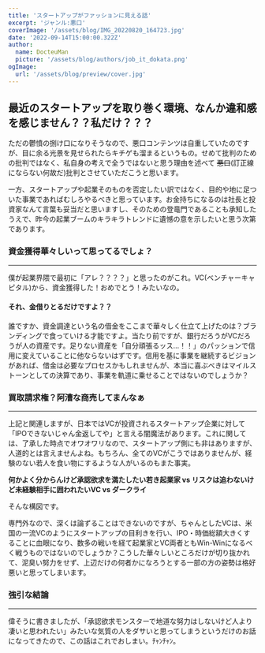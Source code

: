 ```yaml
---
title: 'スタートアップがファッションに見える話'
excerpt: 'ジャンル:悪口'
coverImage: '/assets/blog/IMG_20220820_164723.jpg'
date: '2022-09-14T15:00:00.322Z'
author:
  name: DocteuMan
  picture: '/assets/blog/authors/job_it_dokata.png'
ogImage:
  url: '/assets/blog/preview/cover.jpg'
---
```


## 最近のスタートアップを取り巻く環境、なんか違和感を感じません？？私だけ？？？

ただの鬱憤の捌け口になりそうなので、悪口コンテンツは自重していたのですが、目に余る光景を見せられたらキチゲも溜まるというもの。せめて批判のための批判ではなく、私自身の考えで全うではないと思う理由を述べて ~~悪口~~(訂正線にならない何故だ)批判とさせていただこうと思います。

一方、スタートアップや起業そのものを否定したい訳ではなく、目的や地に足ついた事業であればむしろやるべきと思っています。お金持ちになるのは社長と投資家なんて言葉も妥当だと思いますし、そのための登竜門であることも承知したうえで、昨今の起業ブームのキラキラトレンドに遺憾の意を示したいと思う次第であります。

### 資金獲得華々しいって思ってるでしょ？
---

僕が起業界隈で最初に「アレ？？？？」と思ったのがこれ。VC(ベンチャーキャピタル)から、資金獲得した！おめでとう！みたいなの。

#### **それ、金借りとるだけですよ？？**

誰ですか、資金調達という名の借金をここまで華々しく仕立て上げたのは？ブランディングで食っていける才能ですよ。当たり前ですが、銀行だろうがVCだろうが人の資産です。足りない資産を「自分頑張るッス…！！」のパッションで信用に変えていることに他ならないはずです。信用を基に事業を継続するビジョンがあれば、借金は必要なプロセスかもしれませんが、本当に喜ぶべきはマイルストーンとしての決算であり、事業を軌道に乗せることではないのでしょうか？

### 買取請求権？阿漕な商売してまんなぁ
---
上記と関連しますが、日本ではVCが投資されるスタートアップ企業に対して「IPOできないじゃん金返してや」と言える闇魔法があります。これに関しては、了承した時点でオワオワリなので、スタートアップ側にも非はありますが、人道的とは言えませんよね。もちろん、全てのVCがこうではありませんが、経験のない若人を食い物にするような人がいるのもまた事実。


**何かよく分からんけど承認欲求を満たしたい若き起業家 vs リスクは追わないけど未経験相手に囲われたいVC vs ダークライ**

そんな構図です。

専門外なので、深くは論ずることはできないのですが、ちゃんとしたVCは、米国の一流VCのようにスタートアップの目利きを行い、IPO・時価総額大きくすることに血眼になり、数多の戦いを経て起業家とVC両者ともWin-Winになるべく戦うものではないのでしょうか？こうした華々しいところだけが切り抜かれて、泥臭い努力をせず、上辺だけの何者かになろうとする一部の方の姿勢は格好悪いと思ってしまいます。

### 強引な結論
---
偉そうに書きましたが、「承認欲求モンスターで地道な努力はしないけど人より凄いと思われたい」みたいな気質の人をダサいと思ってしまうというだけのお話になってきたので、この話はこれでおしまい。ﾁｬﾝﾁｬﾝ。